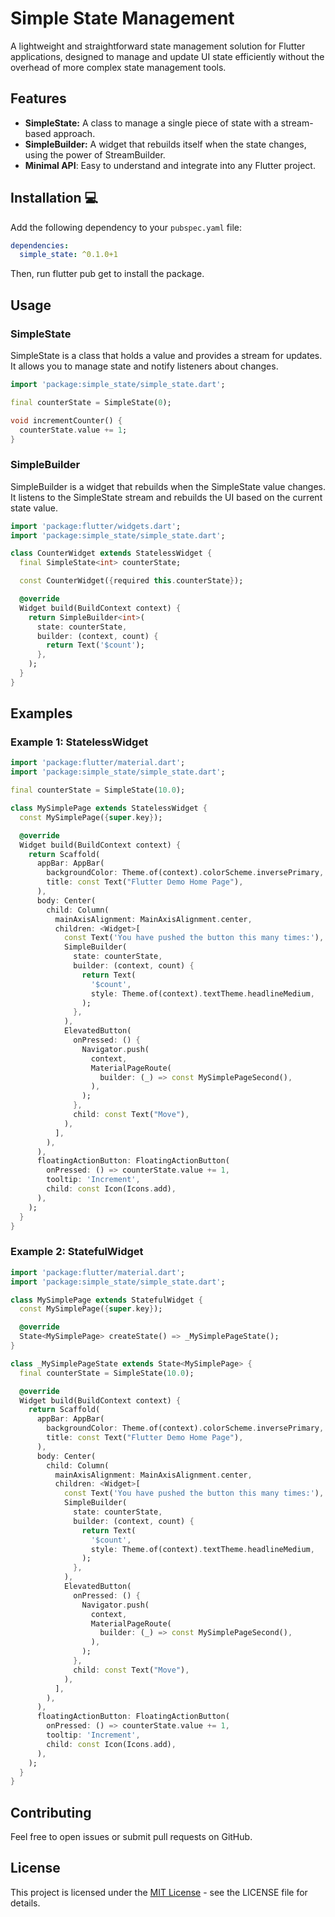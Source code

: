 # Simple State Management

A lightweight and straightforward state management solution for Flutter applications, designed to manage and update UI state efficiently without the overhead of more complex state management tools.

## Features
- **SimpleState:** A class to manage a single piece of state with a stream-based approach.
- **SimpleBuilder:** A widget that rebuilds itself when the state changes, using the power of StreamBuilder.
- **Minimal API**: Easy to understand and integrate into any Flutter project.


## Installation 💻

Add the following dependency to your `pubspec.yaml` file:

```yaml
dependencies:
  simple_state: ^0.1.0+1
```

Then, run flutter pub get to install the package.

## Usage

### SimpleState

SimpleState is a class that holds a value and provides a stream for updates. It allows you to manage state and notify listeners about changes.

```dart
import 'package:simple_state/simple_state.dart';

final counterState = SimpleState(0);

void incrementCounter() {
  counterState.value += 1;
}
```

### SimpleBuilder

SimpleBuilder is a widget that rebuilds when the SimpleState value changes. It listens to the SimpleState stream and rebuilds the UI based on the current state value.

```dart
import 'package:flutter/widgets.dart';
import 'package:simple_state/simple_state.dart';

class CounterWidget extends StatelessWidget {
  final SimpleState<int> counterState;

  const CounterWidget({required this.counterState});

  @override
  Widget build(BuildContext context) {
    return SimpleBuilder<int>(
      state: counterState,
      builder: (context, count) {
        return Text('$count');
      },
    );
  }
}
```

## Examples

### Example 1: StatelessWidget

```dart
import 'package:flutter/material.dart';
import 'package:simple_state/simple_state.dart';

final counterState = SimpleState(10.0);

class MySimplePage extends StatelessWidget {
  const MySimplePage({super.key});

  @override
  Widget build(BuildContext context) {
    return Scaffold(
      appBar: AppBar(
        backgroundColor: Theme.of(context).colorScheme.inversePrimary,
        title: const Text("Flutter Demo Home Page"),
      ),
      body: Center(
        child: Column(
          mainAxisAlignment: MainAxisAlignment.center,
          children: <Widget>[
            const Text('You have pushed the button this many times:'),
            SimpleBuilder(
              state: counterState,
              builder: (context, count) {
                return Text(
                  '$count',
                  style: Theme.of(context).textTheme.headlineMedium,
                );
              },
            ),
            ElevatedButton(
              onPressed: () {
                Navigator.push(
                  context,
                  MaterialPageRoute(
                    builder: (_) => const MySimplePageSecond(),
                  ),
                );
              },
              child: const Text("Move"),
            ),
          ],
        ),
      ),
      floatingActionButton: FloatingActionButton(
        onPressed: () => counterState.value += 1,
        tooltip: 'Increment',
        child: const Icon(Icons.add),
      ),
    );
  }
}
```

### Example 2: StatefulWidget

```dart
import 'package:flutter/material.dart';
import 'package:simple_state/simple_state.dart';

class MySimplePage extends StatefulWidget {
  const MySimplePage({super.key});

  @override
  State<MySimplePage> createState() => _MySimplePageState();
}

class _MySimplePageState extends State<MySimplePage> {
  final counterState = SimpleState(10.0);

  @override
  Widget build(BuildContext context) {
    return Scaffold(
      appBar: AppBar(
        backgroundColor: Theme.of(context).colorScheme.inversePrimary,
        title: const Text("Flutter Demo Home Page"),
      ),
      body: Center(
        child: Column(
          mainAxisAlignment: MainAxisAlignment.center,
          children: <Widget>[
            const Text('You have pushed the button this many times:'),
            SimpleBuilder(
              state: counterState,
              builder: (context, count) {
                return Text(
                  '$count',
                  style: Theme.of(context).textTheme.headlineMedium,
                );
              },
            ),
            ElevatedButton(
              onPressed: () {
                Navigator.push(
                  context,
                  MaterialPageRoute(
                    builder: (_) => const MySimplePageSecond(),
                  ),
                );
              },
              child: const Text("Move"),
            ),
          ],
        ),
      ),
      floatingActionButton: FloatingActionButton(
        onPressed: () => counterState.value += 1,
        tooltip: 'Increment',
        child: const Icon(Icons.add),
      ),
    );
  }
}
```


## Contributing

Feel free to open issues or submit pull requests on GitHub.

## License

This project is licensed under the [MIT License](https://github.com/EasyFlutterApps/simple_state/blob/main/LICENSE) - see the LICENSE file for details.